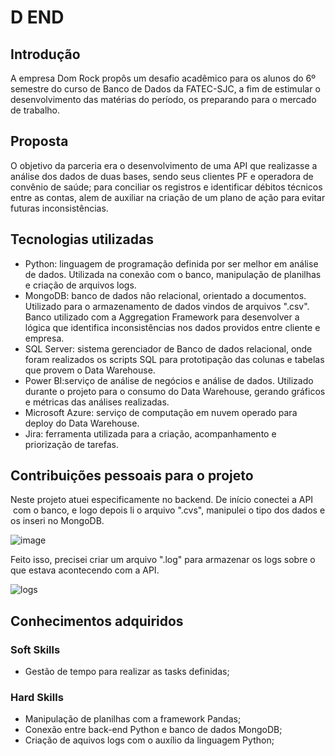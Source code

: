 # D END

## Introdução
A empresa Dom Rock propôs um desafio acadêmico para os alunos do 6º semestre do curso de Banco de Dados da FATEC-SJC, a fim de estimular o desenvolvimento das matérias do período, os preparando para o mercado de trabalho.

## Proposta 
O objetivo da parceria era o desenvolvimento de uma API que realizasse a análise dos dados de duas bases, sendo seus clientes PF e operadora de convênio de saúde; para conciliar os registros e identificar débitos técnicos entre as contas, alem de auxiliar na criação de um plano de ação para evitar futuras inconsistências.

## Tecnologias utilizadas
- Python: linguagem de programação definida por ser melhor em análise de dados. Utilizada na conexão com o banco, manipulação de planilhas e criação de arquivos logs. 
- MongoDB: banco de dados não relacional, orientado a documentos. Utilizado para o armazenamento de dados vindos de arquivos ".csv". Banco utilizado com a Aggregation Framework para desenvolver a lógica que identifica inconsistências nos dados providos entre cliente e empresa.
- SQL Server: sistema gerenciador de Banco de dados relacional, onde foram realizados os scripts SQL para prototipação das colunas e tabelas que provem o Data Warehouse.
- Power BI:serviço de análise de negócios e análise de dados. Utilizado durante o projeto para o consumo do Data Warehouse, gerando gráficos e métricas das análises realizadas.
- Microsoft Azure: serviço de computação em nuvem operado para deploy do Data Warehouse.
- Jira: ferramenta utilizada para a criação, acompanhamento e priorização de tarefas.

## Contribuições pessoais para o projeto
Neste projeto atuei especificamente no backend. De início conectei a API  com o banco, e logo depois li o arquivo ".cvs", manipulei o tipo dos dados e os inseri no MongoDB. 

![image](https://user-images.githubusercontent.com/55815856/201440608-966ce205-6329-49f2-9296-0ceb7c682e6c.png)

Feito isso, precisei criar um arquivo ".log" para armazenar os logs sobre o que estava acontecendo com a API.

![logs](https://user-images.githubusercontent.com/55815856/201440366-99c54f03-bb9b-4b96-a5e3-f31cc3939389.PNG)

## Conhecimentos adquiridos
### Soft Skills
- Gestão de tempo para realizar as tasks definidas; 

### Hard Skills
- Manipulação de planilhas com a framework Pandas;
- Conexão entre back-end Python e banco de dados MongoDB;
- Criação de aquivos logs com o auxílio da linguagem Python;
